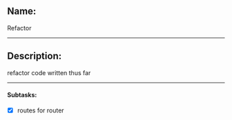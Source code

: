 ## Name:
Refactor

---
## Description:
refactor code written thus far

---
#### Subtasks:
- [x] routes for router